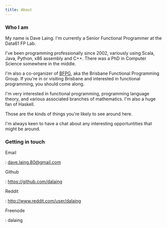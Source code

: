 ```yaml
---
title: About
---
```


### Who I am

My name is Dave Laing.  I'm currently a Senior Functional Programmer at the Data61 FP Lab. 

I've been programming professionally since 2002, variously using Scala, Java, Python, x86 assembly and C++.
There was a PhD in Computer Science somewhere in the middle.

I'm also a co-organizer of [BFPG](http://www.bfpg.org), aka the Brisbane Functional Programming Group.
If you're in or visiting Brisbane and interested in functional programming, you should come along.

I'm very interested in functional programming, programming language theory, and various associated branches of mathematics.
I'm also a huge fan of Haskell.

Those are the kinds of things you're likely to see around here.

I'm always keen to have a chat about any interesting opportuntities that might be around.

### Getting in touch

Email

:    <dave.laing.80@gmail.com>

Github

:    <https://github.com/dalaing>

Reddit

:    <http://www.reddit.com/user/dalaing>

Freenode

:    dalaing
